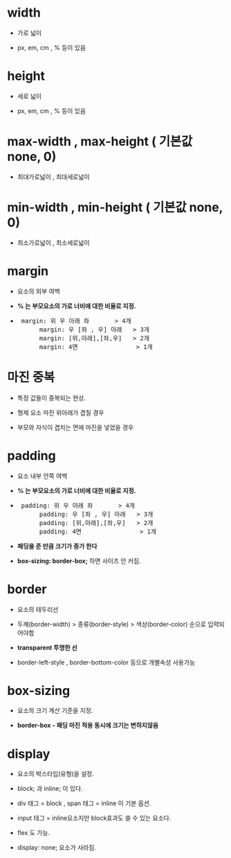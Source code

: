 # width 

- 가로 넓이

- px, em, cm , % 등이 있음

# height

- 세로 넓이

- px, em, cm , % 등이 있음

# max-width , max-height ( 기본값 none, 0)

- 최대가로넓이 , 최대세로넓이

# min-width , min-height ( 기본값 none, 0)

- 최소가로넓이 , 최소세로넓이

# margin

- 요소의 외부 여백

- <strong>% 는 부모요소의 가로 너비에 대한 비율로 지정.</strong>

- <pre> margin: 위 우 아래 좌       > 4개
        margin: 우 [좌 , 우] 아래   > 3개
        margin: [위,아래],[좌,우]   > 2개
        margin: 4면                > 1개</pre>  

# 마진 중복

- 특정 값들이 중복되는 현상.

- 형제 요소 마진 위아래가 겹칠 경우

- 부모와 자식이 겹치는 면에 마진을 넣었을 경우

#  padding

- 요소 내부 안쪽 여백

- <strong>% 는 부모요소의 가로 너비에 대한 비율로 지정.</strong>

- <pre> padding: 위 우 아래 좌       > 4개
        padding: 우 [좌 , 우] 아래   > 3개
        padding: [위,아래],[좌,우]   > 2개
        padding: 4면                > 1개</pre>

- <strong>패딩을 준 만큼 크기가 증가 한다 </strong>

- <strong>box-sizing: border-box;</strong> 하면 사이즈 안 커짐.

# border 

- 요소의 테두리선

- 두께(border-width) > 종류(border-style) > 색상(border-color) 순으로 입력되어야함

- <strong>transparent 투명한 선</strong>

- border-left-style , border-bottom-color  등으로 개별속성 사용가능

# box-sizing

- 요소의 크기 계산 기준을 지정.

- <strong>border-box - 패딩 마진 적용 동시에 크기는 변하지않음</strong>

# display

- 요소의 박스타입(유형)을 설정.

- block; 과 inline; 이 있다.

- div 태그 = block , span 태그 = inline 이 기본 옵션.

- input 태그 = inline요소지만 block효과도 쓸 수 있는 요소다.

- flex 도 가능.

- display: none; 요소가 사라짐.

